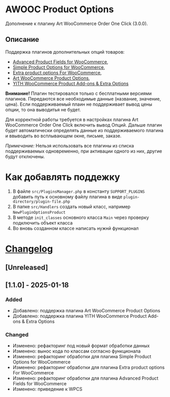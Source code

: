 # AWOOC Product Options

Дополнение к плагину Art WooCommerce Order One Click (3.0.0). 

## Описание

Поддержка плагинов дополнительных опций товаров:
* [Advanced Product Fields for WooCommerce](https://ru.wordpress.org/plugins/advanced-product-fields-for-woocommerce/),
* [Simple Product Options for WooCommerce](https://ru.wordpress.org/plugins/product-options-for-woocommerce/),
* [Extra product options For WooCommerce](https://ru.wordpress.org/plugins/woo-extra-product-options/),
* [Art WooCommerce Product Options](https://github.com/artikus11/art-woocommerce-product-options),
* [YITH WooCommerce Product Add-ons & Extra Options](https://ru.wordpress.org/plugins/yith-woocommerce-product-add-ons/)

**Внимание!** Плагин тестировался только с бесплатными версиями плагинов. Передаются все необходимые данные (название, значение, цена). Если поддерживаемый плаин не поддерживает вывод цены опции, то она выводитья не будет.

Для корректной работы требуется в настройках плагина Art WooCommerce Order One Click включить вывод Опций. Дальше плагин будет автоматически определять данные из поддерживаемого плагина и ввыводить во всплывающем окне, письме, заказе.

*Примечание:* Нельзя использовать все плагины из списка поддерживаемых одновременно, при активации одного из них, другие будут отключены.

# Как добавлять поддежку
1. В файле `src/PluginsManager.php` в константу `SUPPORT_PLUGINS` добавить путь к основному файлу плагина в виде `plugin-directory/plugin-file.php`
2. В папке `src/Handlers` создать новый класс, например `NewPluginOptionsProduct`
3. В методе `init_classes` основного класса `Main` через проверку подключить объект класса
4. Во вновь созданном классе написать нужнй функционал

# [Changelog](https://github.com/artikus11/awooc-product-options/blob/master/CHANGELOG.md)

## [Unreleased]

## [1.1.0] - 2025-01-18

### Added

- Добавлено: поддержка плагина Art WooCommerce Product Options
- Добавлено: поддержка плагина YITH WooCommerce Product Add-ons & Extra Options

### Changed

- Изменено: рефакторинг под новый формат обработки данных
- Изменено: вынос кода по классам согласно функционала
- Изменено: рефакторинг обработки для плагина Simple Product Options for WooCommerce
- Изменено: рефакторинг обработки для плагина Extra product options For WooCommerce
- Изменено: рефакторинг обработки для плагина Advanced Product Fields for WooCommerce
- Изменено: приведение к WPCS
